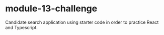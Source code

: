 # module-13-challenge
Candidate search application using starter code in order to practice React and Typescript.
